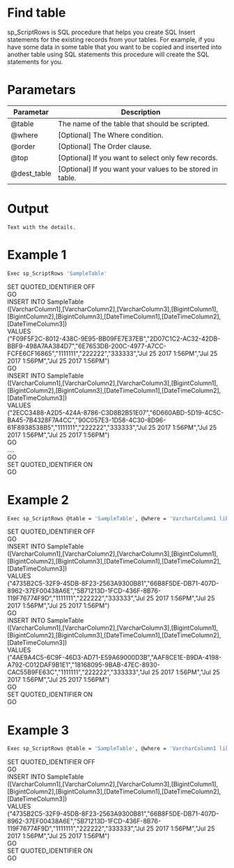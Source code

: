 # Find table
sp_ScriptRows is SQL procedure that helps you create SQL Insert statements for the existing records from your tables. For example, if you have some data in some table that you want to be copied and inserted into another table using SQL statements this procedure will create the SQL statements for you.

# Parametars
| Parametar | Description |
| ------ | ------ |
| @table | The name of the table that should be scripted. |
| @where | [Optional] The Where condition. |
| @order | [Optional] The Order clause. |
| @top   | [Optional] If you want to select only few records. |
| @dest_table | [Optional] If you want your values to be stored in table.|



# Output
	Text with the details.

# Example 1

```sh
Exec sp_ScriptRows 'SampleTable'
```
SET QUOTED_IDENTIFIER OFF  
GO  
INSERT INTO SampleTable  
([VarcharColumn1],[VarcharColumn2],[VarcharColumn3],[BigintColumn1],[BigintColumn2],[BigintColumn3],[DateTimeColumn1],[DateTimeColumn2],[DateTimeColumn3])  
VALUES  
("F09F5F2C-8012-438C-9E95-BB09FE7E37EB","2D07C1C2-AC32-42DB-BBF9-498A7AA384D7","6E7653DB-200C-4977-A7CC-FCFE6CF16865","1111111","222222","333333","Jul 25 2017  1:56PM","Jul 25 2017  1:56PM","Jul 25 2017  1:56PM")  
GO  
INSERT INTO SampleTable  
([VarcharColumn1],[VarcharColumn2],[VarcharColumn3],[BigintColumn1],[BigintColumn2],[BigintColumn3],[DateTimeColumn1],[DateTimeColumn2],[DateTimeColumn3])  
VALUES  
("2ECC3488-A2D5-424A-8786-C3D8B2B51E07","6D660ABD-5D19-4C5C-BA45-7B4328F7A4CC","90C057E3-1D58-4C30-8D96-61F8938538B5","1111111","222222","333333","Jul 25 2017  1:56PM","Jul 25 2017  1:56PM","Jul 25 2017  1:56PM")  
GO  
....  
GO  
SET QUOTED_IDENTIFIER ON  
GO  

# Example 2

```sh
Exec sp_ScriptRows @table = 'SampleTable', @where = 'VarcharColumn1 like ''4%'''
```

SET QUOTED_IDENTIFIER OFF  
GO  
INSERT INTO SampleTable  
([VarcharColumn1],[VarcharColumn2],[VarcharColumn3],[BigintColumn1],[BigintColumn2],[BigintColumn3],[DateTimeColumn1],[DateTimeColumn2],[DateTimeColumn3])  
VALUES  
("4735B2C5-32F9-45DB-8F23-2563A9300B81","66B8F5DE-DB71-407D-8962-37EF00438A6E","5B71213D-1FCD-436F-8B76-119F76774F9D","1111111","222222","333333","Jul 25 2017  1:56PM","Jul 25 2017  1:56PM","Jul 25 2017  1:56PM")  
GO  
INSERT INTO SampleTable  
([VarcharColumn1],[VarcharColumn2],[VarcharColumn3],[BigintColumn1],[BigintColumn2],[BigintColumn3],[DateTimeColumn1],[DateTimeColumn2],[DateTimeColumn3])  
VALUES  
("4AE9A4C5-6C9F-46D3-AD71-E59A69000D3B","AAF8CE1E-B9DA-4198-A792-C012DAF9B1E1","18168095-9BAB-47EC-8930-CAC55B9FE63C","1111111","222222","333333","Jul 25 2017  1:56PM","Jul 25 2017  1:56PM","Jul 25 2017  1:56PM")  
GO  
SET QUOTED_IDENTIFIER ON  
GO  


# Example 3

```sh
Exec sp_ScriptRows @table = 'SampleTable', @where = 'VarcharColumn1 like ''4%''', @top=1
```
SET QUOTED_IDENTIFIER OFF  
GO  
INSERT INTO SampleTable  
([VarcharColumn1],[VarcharColumn2],[VarcharColumn3],[BigintColumn1],[BigintColumn2],[BigintColumn3],[DateTimeColumn1],[DateTimeColumn2],[DateTimeColumn3])  
VALUES  
("4735B2C5-32F9-45DB-8F23-2563A9300B81","66B8F5DE-DB71-407D-8962-37EF00438A6E","5B71213D-1FCD-436F-8B76-119F76774F9D","1111111","222222","333333","Jul 25 2017  1:56PM","Jul 25 2017  1:56PM","Jul 25 2017  1:56PM")  
GO  
SET QUOTED_IDENTIFIER ON  
GO  


